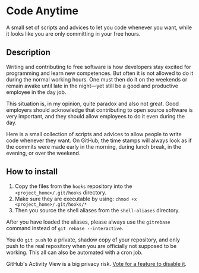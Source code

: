 # Code Anytime

A small set of scripts and advices to let you code whenever you want, while it looks like you are only committing in your free hours.

## Description

Writing and contributing to free software is how developers stay excited for programming and learn new competences. But often it is not allowed to do it during the normal working hours. One must then do it on the weekends or remain awake until late in the night—yet still be a good and productive employee in the day job.

This situation is, in my opinion, quite paradox and also not great. Good employers should acknowledge that contributing to open source software is very important, and they should allow employees to do it even during the day.

Here is a small collection of scripts and advices to allow people to write code whenever they want. On GitHub, the time stamps will always look as if the commits were made early in the morning, during lunch break, in the evening, or over the weekend.

## How to install

1) Copy the files from the `hooks` repository into the `<project_home>/.git/hooks` directory.
2) Make sure they are executable by using: `chmod +x <project_home>/.git/hooks/*`
3) Then you source the shell aliases from the `shell-aliases` directory.

After you have loaded the aliases, please always use the `gitrebase` command instead of `git rebase --interactive`.

You do `git push` to a private, shadow copy of your repository, and only push to the real repository when you are officially not supposed to be working. This all can also be automated with a cron job.

GitHub's Activity View is a big privacy risk. [Vote for a feature to disable it](https://github.com/orgs/community/discussions/123659).